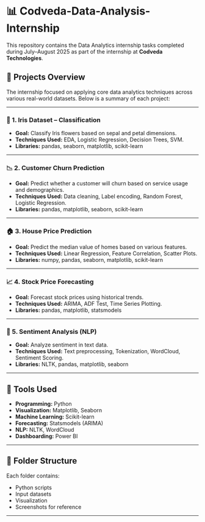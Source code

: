 # 📊 Codveda-Data-Analysis-Internship

This repository contains the Data Analytics internship tasks completed during July–August 2025 as part of the internship at **Codveda Technologies**.

## 📁 Projects Overview

The internship focused on applying core data analytics techniques across various real-world datasets. Below is a summary of each project:

---

### 🌸 1. **Iris Dataset – Classification**
- **Goal:** Classify Iris flowers based on sepal and petal dimensions.
- **Techniques Used:** EDA, Logistic Regression, Decision Trees, SVM.
- **Libraries:** pandas, seaborn, matplotlib, scikit-learn

---

### 📉 2. **Customer Churn Prediction**
- **Goal:** Predict whether a customer will churn based on service usage and demographics.
- **Techniques Used:** Data cleaning, Label encoding, Random Forest, Logistic Regression.
- **Libraries:** pandas, matplotlib, seaborn, scikit-learn

---

### 🏠 3. **House Price Prediction**
- **Goal:** Predict the median value of homes based on various features.
- **Techniques Used:** Linear Regression, Feature Correlation, Scatter Plots.
- **Libraries:** numpy, pandas, seaborn, matplotlib, scikit-learn

---

### 📈 4. **Stock Price Forecasting**
- **Goal:** Forecast stock prices using historical trends.
- **Techniques Used:** ARIMA, ADF Test, Time Series Plotting.
- **Libraries:** pandas, matplotlib, statsmodels

---

### 💬 5. **Sentiment Analysis (NLP)**
- **Goal:** Analyze sentiment in text data.
- **Techniques Used:** Text preprocessing, Tokenization, WordCloud, Sentiment Scoring.
- **Libraries:** NLTK, pandas, matplotlib, seaborn

---

## 🧾 Tools Used

- **Programming:** Python
- **Visualization:** Matplotlib, Seaborn
- **Machine Learning:** Scikit-learn
- **Forecasting:** Statsmodels (ARIMA)
- **NLP:** NLTK, WordCloud
- **Dashboarding:** Power BI 

---

## 📂 Folder Structure

Each folder contains:
- Python scripts
- Input datasets 
- Visualization 
- Screenshots for reference

---



